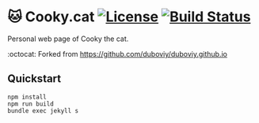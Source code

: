 # :cat: Cooky.cat [![License][license-img]][license-url] [![Build Status][build-status-img]][build-status-url]
Personal web page of Cooky the cat.

:octocat: Forked from https://github.com/duboviy/duboviy.github.io

## Quickstart

```shell
npm install
npm run build
bundle exec jekyll s
```

[license-img]: http://img.shields.io/badge/license-MIT-blue.svg?style=flat
[license-url]: /LICENSE.md
[build-status-img]: https://api.travis-ci.org/Cookydotcat/cooky.cat.svg?branch=master
[build-status-url]: https://travis-ci.org/cookydotcat/cooky.cat
